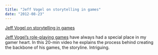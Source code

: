 ```yaml
---
title: "Jeff Vogel on storytelling in games"
date: "2012-08-23"
---
```


[Jeff Vogel on storytelling in games]("http://casualconnect.org/lectures/design/avadon-a-case-study-in-storytelling-jeff-vogel/")

[Jeff Vogel’s role-playing games]("http://spidweb.com/") have always had a special place in my gamer heart. In this 20-min video he explains the process behind creating the backbone of his games, the storyline. Intriguing.

